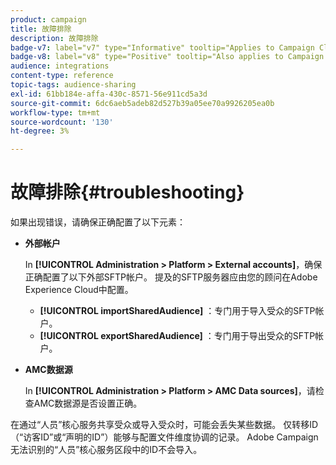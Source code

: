 ```yaml
---
product: campaign
title: 故障排除
description: 故障排除
badge-v7: label="v7" type="Informative" tooltip="Applies to Campaign Classic v7"
badge-v8: label="v8" type="Positive" tooltip="Also applies to Campaign v8"
audience: integrations
content-type: reference
topic-tags: audience-sharing
exl-id: 61bb184e-affa-430c-8571-56e911cd5a3d
source-git-commit: 6dc6aeb5adeb82d527b39a05ee70a9926205ea0b
workflow-type: tm+mt
source-wordcount: '130'
ht-degree: 3%

---
```


# 故障排除{#troubleshooting}



如果出现错误，请确保正确配置了以下元素：

* **外部帐户**

   In **[!UICONTROL Administration > Platform > External accounts]**，确保正确配置了以下外部SFTP帐户。 提及的SFTP服务器应由您的顾问在Adobe Experience Cloud中配置。

   * **[!UICONTROL importSharedAudience]** ：专门用于导入受众的SFTP帐户。
   * **[!UICONTROL exportSharedAudience]** ：专门用于导出受众的SFTP帐户。

* **AMC数据源**

   In **[!UICONTROL Administration > Platform > AMC Data sources]**，请检查AMC数据源是否设置正确。

在通过“人员”核心服务共享受众或导入受众时，可能会丢失某些数据。 仅转移ID（“访客ID”或“声明的ID”）能够与配置文件维度协调的记录。 Adobe Campaign无法识别的“人员”核心服务区段中的ID不会导入。
